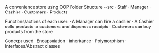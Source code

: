 
A convenience store using OOP
Folder Structure
--src
· Staff
· Manager
· Cashier
· Customers
· Products

Functions/actions of each user:
· A Manager can hire a cashier
· A Cashier sells products to customers and dispenses receipts
· Customers can buy products from the store


Concept used
· Encapsulation
· Inheritance
· Polymorphism
· Interfaces/Abstract classes

